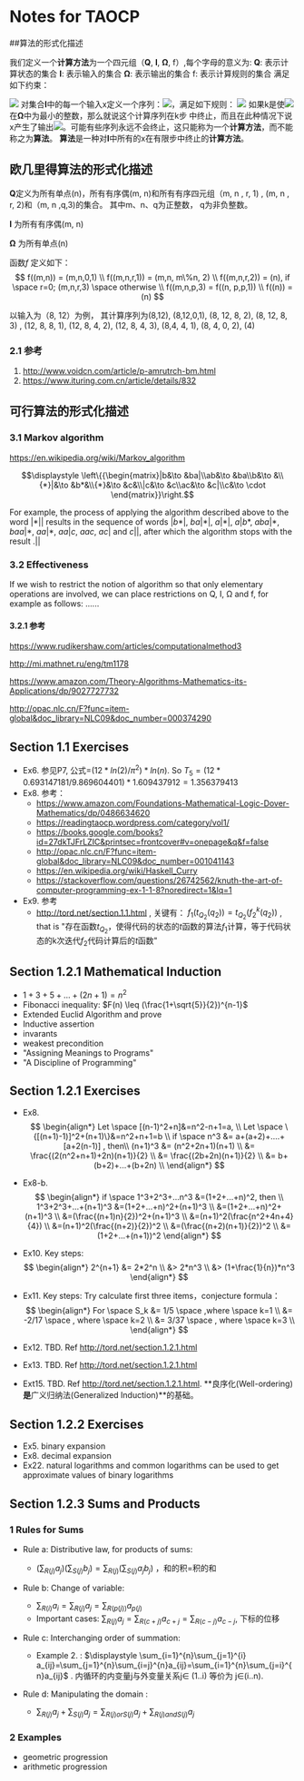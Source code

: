 # Notes for TAOCP

##算法的形式化描述

我们定义一个**计算方法**为一个四元组（**Q**, **I**, **Ω**, f）,每个字母的意义为:
**Q**: 表示计算状态的集合
**I**: 表示输入的集合
**Ω**: 表示输出的集合
f: 表示计算规则的集合
满足如下约束：

![](https://www.ituring.com.cn/download/01Qie91kvzGW)
对集合**I**中的每一个输入x定义一个序列：![](https://www.ituring.com.cn/download/01Qie9s7Cjef)，满足如下规则：
![](https://www.ituring.com.cn/download/01Qie9tiPe45)
如果k是使![](https://www.ituring.com.cn/download/01Qie9waVPrX)在**Ω**中为最小的整数，那么就说这个计算序列在k步 中终止，而且在此种情况下说x产生了输出![](https://www.ituring.com.cn/download/01Qie9waVPrX)。可能有些序列永远不会终止，这只能称为一个**计算方法**，而不能称之为**算法**。 **算法**是一种对**I**中所有的x在有限步中终止的**计算方法**。

## 欧几里得算法的形式化描述

**Q**定义为所有单点(n)，所有有序偶(m, n)和所有有序四元组（m, n , r, 1) , (m, n , r, 2)和（m, n ,q,3)的集合。 其中m、n、q为正整数， q为非负整数。

**I** 为所有有序偶(m, n)

**Ω** 为所有单点(n)

函数$f$ 定义如下：
$$
f((m,n)) = (m,n,0,1) \\
f((m,n,r,1)) = (m,n, m\%n, 2) \\  
f((m,n,r,2)) = (n), if \space r=0; (m,n,r,3) \space otherwise \\
f((m,n,p,3) = f((n, p,p,1)) \\
f((n)) = (n)
$$

以输入为（8, 12）为例， 其计算序列为(8,12), (8,12,0,1),  (8, 12, 8, 2),  (8, 12, 8, 3) ,  (12, 8, 8, 1),  (12, 8, 4, 2), (12, 8, 4, 3),  (8,4, 4, 1), (8, 4, 0, 2), (4)

### 2.1 参考

1. http://www.voidcn.com/article/p-amrutrch-bm.html
2. https://www.ituring.com.cn/article/details/832



## 可行算法的形式化描述

### 3.1 Markov algorithm

https://en.wikipedia.org/wiki/Markov_algorithm

$$\displaystyle \left\{{\begin{matrix}|b&\to &ba|\\ab&\to &ba\\b&\to &\\{*}|&\to &b*&\\{*}&\to &c&\\|c&\to &c\\ac&\to &c|\\c&\to \cdot \end{matrix}}\right.$$

For example, the process of applying the algorithm described above to the word $|*||$ results in the sequence of words $|b*|$, $ba|*|$, $a|*|$, $a|b*$, $aba|*$, $baa|*$, $aa|*$, $aa|c$, $aac$, $ac|$ and $c||$, after which the algorithm stops with the result $.||$

### 3.2 Effectiveness

If we wish to restrict the notion of algorithm so that only elementary operations are involved, we can place restrictions on Q, I, Ω and f, for example as follows: ......

#### 3.2.1 参考

https://www.rudikershaw.com/articles/computationalmethod3

http://mi.mathnet.ru/eng/tm1178

https://www.amazon.com/Theory-Algorithms-Mathematics-its-Applications/dp/9027727732

http://opac.nlc.cn/F?func=item-global&doc_library=NLC09&doc_number=000374290



## Section 1.1 Exercises

* Ex6. 参见P7, 公式=$(12*ln(2)/\pi^2)*ln(n)$. 
  So $T_5=(12*0.693147181/9.869604401)*1.609437912=1.356379413$
* Ex8. 参考：
  * https://www.amazon.com/Foundations-Mathematical-Logic-Dover-Mathematics/dp/0486634620
  * https://readingtaocp.wordpress.com/category/vol1/
  * https://books.google.com/books?id=27dkTJFrLZIC&printsec=frontcover#v=onepage&q&f=false
  * http://opac.nlc.cn/F?func=item-global&doc_library=NLC09&doc_number=001041143
  * https://en.wikipedia.org/wiki/Haskell_Curry
  * https://stackoverflow.com/questions/26742562/knuth-the-art-of-computer-programming-ex-1-1-8?noredirect=1&lq=1
* Ex9. 参考
  * http://tord.net/section.1.1.html , 关键有： $f_1(t_{Q_2}(q_2))=t_{Q_2}(f^k_2(q_2))$ , that is "存在函数$t_{Q_2}$，使得代码的状态的$t$函数的算法$f_1$计算，等于代码状态的k次迭代$f_2$代码计算后的$t$函数"

## Section 1.2.1 Mathematical Induction

* $1+3+5+...+(2n+1)=n^2$
* Fibonacci inequality: $F(n) \leq (\frac{1+\sqrt{5}}{2})^{n-1}$
* Extended Euclid Algorithm and prove
* Inductive assertion
* invarants
* weakest precondition
* "Assigning Meanings to Programs"
* "A Discipline of Programming"

## Section 1.2.1 Exercises

* Ex8. 
$$
\begin{align*}
Let \space [(n-1)^2+n]&=n^2-n+1=a, \\
Let \space \{[(n+1)-1)]^2+(n+1)\}&=n^2+n+1=b \\
if \space n^3 &= a+(a+2)+....+[a+2(n-1)] , then\\
(n+1)^3 &= (n^2+2n+1)(n+1) \\
		&= \frac{(2(n^2+n+1)+2n)(n+1)}{2} \\
		&= \frac{(2b+2n)(n+1)}{2} \\		
		&= b+(b+2)+...+(b+2n) \\
\end{align*}
$$
* Ex8-b.
$$
\begin{align*}
if \space 1^3+2^3+...n^3 	&=(1+2+...+n)^2, then \\
			1^3+2^3+...+(n+1)^3	&=(1+2+...+n)^2+(n+1)^3 \\
								&=(1+2+...+n)^2+(n+1)^3 \\
								&=(\frac{(n+1)n}{2})^2+(n+1)^3 \\
								&=(n+1)^2(\frac{n^2+4n+4}{4}) \\
								&=(n+1)^2(\frac{(n+2)}{2})^2 \\
								&=(\frac{(n+2)(n+1)}{2})^2 \\
								&=(1+2+...+(n+1))^2
\end{align*}
$$
* Ex10. Key steps: 
  $$
  \begin{align*}
  2^{n+1} &= 2*2^n \\
  		&> 2*n^3 \\
  		&> (1+\frac{1}{n})*n^3
  \end{align*}
  $$

* Ex11. Key steps: Try calculate first three items，conjecture formula：
  $$
  \begin{align*}
  For \space S_k 	&= 1/5 \space ,where \space k=1 \\
  				&= -2/17 \space , where \space k=2 \\
  				&= 3/37 \space , where \space k=3 \\
  \end{align*}
  $$

* Ex12. TBD. Ref  http://tord.net/section.1.2.1.html
* Ex13.  TBD. Ref http://tord.net/section.1.2.1.html
* Ext15. TBD. Ref http://tord.net/section.1.2.1.html. **良序化(Well-ordering)**是**广义归纳法(Generalized Induction)**的基础。

## Section 1.2.2 Exercises

* Ex5. binary expansion
* Ex8. decimal expansion
* Ex22. natural logarithms and common logarithms can be used to get approximate values of binary logarithms

## Section 1.2.3 Sums and Products

### 1 Rules for Sums
* Rule a: Distributive law, for products of sums:
  
  * $\displaystyle (\sum_{R(j)}a_j)(\sum_{S(j)}b_j)=\sum_{R(j)}(\sum_{S(j)}a_jb_j)$ ，和的积=积的和
  
* Rule b: Change of variable:
  * $\displaystyle \sum_{R(i)}a_i=\sum_{R(j)}a_j=\sum_{R(p(j))}a_{p(j)}$
  * Important cases: $\displaystyle \sum_{R(j)}a_j=\sum_{R(c+j)}a_{c+j}=\sum_{R(c-j)}a_{c-j}$, 下标的位移
  
* Rule c: Interchanging order of summation:  
  
  * Example 2.  : $\displaystyle \sum_{i=1}^{n}\sum_{j=1}^{i} a_{ij}=\sum_{j=1}^{n}\sum_{i=j}^{n}a_{ij}=\sum_{i=1}^{n}\sum_{j=i}^{n}a_{ij}$  . 内循环的内变量j与外变量关系j$\in$ (1..i) 等价为 j$\in$(i..n).
  
* Rule d: Manipulating the domain : 

  * $\displaystyle \sum_{R(j)}a_j+\sum_{S(j)}a_j=\sum_{R(j) or S(j)}a_j+\sum_{R(j) and S(j)}a_j$

### 2 Examples

* geometric progression
* arithmetic progression